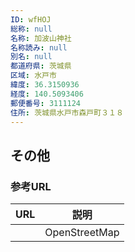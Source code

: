 ```yaml
---
ID: wfHOJ
総称: null
名称: 加波山神社
名称読み: null
別名: null
都道府県: 茨城県
区域: 水戸市
緯度: 36.3150936
経度: 140.5093406
郵便番号: 3111124
住所: 茨城県水戸市森戸町３１８
---
```


## その他

### 参考URL

| URL | 説明          |
| --- | ------------- |
|     | OpenStreetMap |
